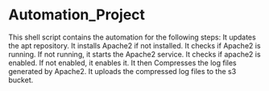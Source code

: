 # Automation_Project
This shell script contains the automation for the following steps: It updates the apt repository.
It installs Apache2 if not installed.
It checks if Apache2 is running. If not running, it starts the Apache2 service.
It checks if apache2 is enabled. If not enabled, it enables it.
It then Compresses the log files generated by Apache2. It uploads the compressed log files to the s3 bucket.
